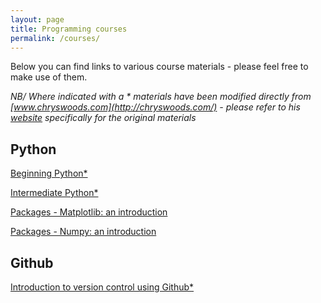 ```yaml
---
layout: page
title: Programming courses
permalink: /courses/
---
```


Below you can find links to various course materials - please feel free to make use of them.

*NB/ Where indicated with a \* materials have been modified directly from [www.chryswoods.com](http://chryswoods.com/) - please refer to his [website](http://chryswoods.com/) specifically for the original materials*

## Python

[Beginning Python\*](README.md)

[Intermediate Python\*](../_courseMaterials/Intermediate_python/README.md)

[Packages - Matplotlib: an introduction](../_courseMaterials/PythonPackages_matplotlib/README.md)

[Packages - Numpy: an introduction](../_courseMaterials/PythonPackages_numpy/README_matplotlib.md)

## Github

[Introduction to version control using Github\*](../_courseMaterials/Intro_github/README.md)



